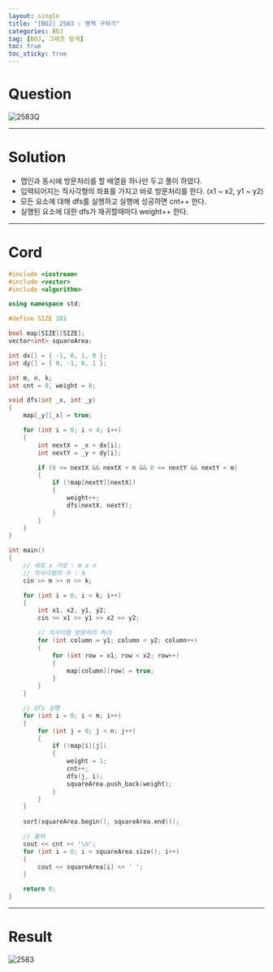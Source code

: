 ```yaml
---
layout: single
title: "[BOJ] 2583 : 영역 구하기"
categories: BOJ
tag: [BOJ, 그래프 탐색]
toc: true
toc_sticky: true
---
```


# Question
![2583Q](https://user-images.githubusercontent.com/97664446/178465325-2a14aa06-5314-456e-a335-65eec3037592.PNG)

***

# Solution
- 맵인과 동시에 방문처리를 할 배열을 하나만 두고 풀이 하였다.
- 입력되어지는 직사각형의 좌표를 가지고 바로 방문처리를 한다. (x1 ~ x2, y1 ~ y2)
- 모든 요소에 대해 dfs를 실행하고 실행에 성공하면 cnt++ 한다.
- 실행된 요소에 대한 dfs가 재귀할때마다 weight++ 한다.

***

# Cord
```c++
#include <iostream>
#include <vector>
#include <algorithm>

using namespace std;

#define SIZE 101

bool map[SIZE][SIZE];
vector<int> squareArea;

int dx[] = { -1, 0, 1, 0 };
int dy[] = { 0, -1, 0, 1 };

int m, n, k;
int cnt = 0, weight = 0;

void dfs(int _x, int _y)
{
	map[_y][_x] = true;

	for (int i = 0; i < 4; i++)
	{
		int nextX = _x + dx[i];
		int nextY = _y + dy[i];

		if (0 <= nextX && nextX < n && 0 <= nextY && nextY < m)
		{
			if (!map[nextY][nextX])
			{
				weight++;
				dfs(nextX, nextY);
			}
		}
	}
}

int main()
{
	// 세로 x 가로 : m x n
	// 직사각형의 수 : k
	cin >> m >> n >> k;

	for (int i = 0; i < k; i++)
	{
		int x1, x2, y1, y2;
		cin >> x1 >> y1 >> x2 >> y2;

		// 직사각형 방문처리 하기
		for (int column = y1; column < y2; column++)
		{
			for (int row = x1; row < x2; row++)
			{
				map[column][row] = true;
			}
		}
	}

	// dfs 실행
	for (int i = 0; i < m; i++)
	{
		for (int j = 0; j < n; j++)
		{
			if (!map[i][j])
			{
				weight = 1;
				cnt++;
				dfs(j, i);
				squareArea.push_back(weight);
			}
		}
	}
	
	sort(squareArea.begin(), squareArea.end());

	// 출력
	cout << cnt << '\n';
	for (int i = 0; i < squareArea.size(); i++)
	{
		cout << squareArea[i] << ' ';
	}

	return 0;
}

```

***

# Result
![2583](https://user-images.githubusercontent.com/97664446/178465322-f1ef64d5-5c40-4c25-83fc-3bb8bae277db.PNG)